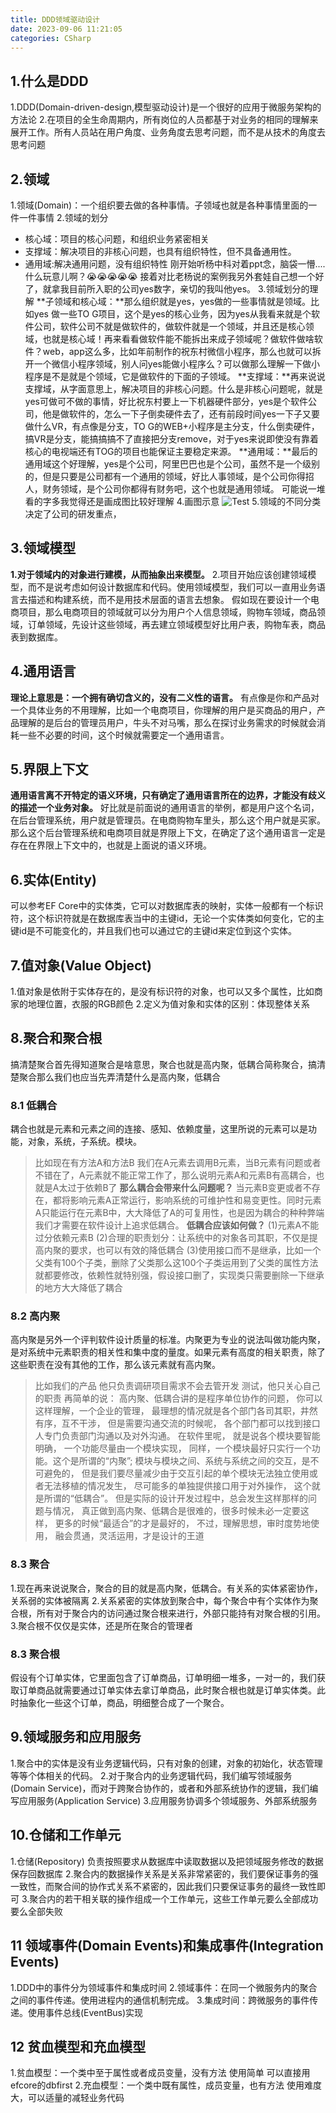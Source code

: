 ```yaml
---
title: DDD领域驱动设计
date: 2023-09-06 11:21:05
categories: CSharp
---
```


## 1.什么是DDD
1.DDD(Domain-driven-design,模型驱动设计)是一个很好的应用于微服务架构的方法论
2.在项目的全生命周期内，所有岗位的人员都基于对业务的相同的理解来展开工作。所有人员站在用户角度、业务角度去思考问题，而不是从技术的角度去思考问题

## 2.领域
1.领域(Domain)：一个组织要去做的各种事情。子领域也就是各种事情里面的一件一件事情
2.领域的划分
- 核心域：项目的核心问题，和组织业务紧密相关
- 支撑域：解决项目的非核心问题，也具有组织特性，但不具备通用性。
- 通用域:解决通用问题，没有组织特性
刚开始听杨中科对着ppt念，脑袋一懵....什么玩意儿啊？😭😭😭😭😭
接着对比老杨说的案例我另外套娃自己想一个好了，就拿我目前所入职的公司yes数字，亲切的我叫他yes。
3.领域划分的理解
**子领域和核心域：**那么组织就是yes，yes做的一些事情就是领域。比如yes 做一些TO G项目，这个是yes的核心业务，因为yes从我看来就是个软件公司，软件公司不就是做软件的，做软件就是一个领域，并且还是核心领域，也就是核心域！再来看看做软件能不能拆出来成子领域呢？做软件做啥软件？web，app这么多，比如年前制作的祝东村微信小程序，那么也就可以拆开一个微信小程序领域，别人问yes能做小程序么？可以做那么理解一下做小程序是不是就是个领域，它是做软件的下面的子领域。
**支撑域：**再来说说支撑域，从字面意思上，解决项目的非核心问题。什么是非核心问题呢，就是yes可做可不做的事情，好比祝东村要上一下机器硬件部分，yes是个软件公司，他是做软件的，怎么一下子倒卖硬件去了，还有前段时间yes一下子又要做什么VR，有点像是分支，TO G的WEB+小程序是主分支，什么倒卖硬件，搞VR是分支，能搞搞搞不了直接把分支remove，对于yes来说即使没有靠着核心的电视端还有TOG的项目也能保证主要稳定来源。
**通用域：**最后的通用域这个好理解，yes是个公司，阿里巴巴也是个公司，虽然不是一个级别的，但是只要是公司都有一个通用的领域，好比人事领域，是个公司你得招人，财务领域，是个公司你都得有财务吧，这个也就是通用领域。
可能说一堆看的字多我觉得还是画成图比较好理解
4.画图示意
![Test](/images/ddd.png)
5.领域的不同分类决定了公司的研发重点，
## 3.领域模型
**1.对于领域内的对象进行建模，从而抽象出来模型。**
2.项目开始应该创建领域模型，而不是说考虑如何设计数据库和代码。使用领域模型，我们可以一直用业务语言去描述和构建系统，而不是用技术层面的语言去想象。
假如现在要设计一个电商项目，那么电商项目的领域就可以分为用户个人信息领域，购物车领域，商品领域，订单领域，先设计这些领域，再去建立领域模型好比用户表，购物车表，商品表到数据库。
## 4.通用语言
**理论上意思是：一个拥有确切含义的，没有二义性的语言。**
有点像是你和产品对一个具体业务的不用理解，比如一个电商项目，你理解的用户是买商品的用户，产品理解的是后台的管理员用户，牛头不对马嘴，那么在探讨业务需求的时候就会消耗一些不必要的时间，这个时候就需要定一个通用语言。
## 5.界限上下文
**通用语言离不开特定的语义环境，只有确定了通用语言所在的边界，才能没有歧义的描述一个业务对象。**
好比就是前面说的通用语言的举例，都是用户这个名词，在后台管理系统，用户就是管理员。在电商购物车里头，那么这个用户就是买家。那么这个后台管理系统和电商项目就是界限上下文，在确定了这个通用语言一定是存在在界限上下文中的，也就是上面说的语义环境。
## 6.实体(Entity)
可以参考EF Core中的实体类，它可以对数据库表的映射，实体一般都有一个标识符，这个标识符就是在数据库表当中的主键id，无论一个实体类如何变化，它的主键id是不可能变化的，并且我们也可以通过它的主键id来定位到这个实体。
## 7.值对象(Value Object)
1.值对象是依附于实体存在的，是没有标识符的对象，也可以又多个属性，比如商家的地理位置，衣服的RGB颜色
2.定义为值对象和实体的区别：体现整体关系

## 8.聚合和聚合根
搞清楚聚合首先得知道聚合是啥意思，聚合也就是高内聚，低耦合简称聚合，搞清楚聚合那么我们也应当先弄清楚什么是高内聚，低耦合
### 8.1 低耦合
耦合也就是元素和元素之间的连接、感知、依赖度量，这里所说的元素可以是功能，对象，系统，子系统。模块。
> 比如现在有方法A和方法B
> 我们在A元素去调用B元素，当B元素有问题或者不错在了，A元素就不能正常工作了，那么说明元素A和元素B有高耦合，也就是A太过于依赖B了
**那么耦合会带来什么问题呢？**
当元素B变更或者不存在，都将影响元素A正常运行，影响系统的可维护性和易变更性。同时元素A只能运行在元素B中，大大降低了A的可复用性，也是因为耦合的种种弊端我们才需要在软件设计上追求低耦合。
**低耦合应该如何做？**
(1)元素A不能过分依赖元素B
(2)合理的职责划分：让系统中的对象各司其职，不仅是提高内聚的要求，也可以有效的降低耦合
(3)使用接口而不是继承，比如一个父类有100个子类，删除了父类那么这100个子类运用到了父类的属性方法就都要修改，依赖性就特别强，假设接口删了，实现类只需要删除一下继承的地方大大降低了耦合
### 8.2 高内聚
高内聚是另外一个评判软件设计质量的标准。内聚更为专业的说法叫做功能内聚，是对系统中元素职责的相关性和集中度的量度。如果元素有高度的相关职责，除了这些职责在没有其他的工作，那么该元素就有高内聚。
> 比如我们的产品 他只负责调研项目需求不会去管开发 测试，他只关心自己的职责
> 再简单的说： 高内聚、低耦合讲的是程序单位协作的问题，  你可以这样理解，一个企业的管理，  最理想的情况就是各个部门各司其职，井然有序，互不干涉，  但是需要沟通交流的时候呢，  各个部门都可以找到接口人专门负责部门沟通以及对外沟通。 在软件里呢， 就是说各个模块要智能明确， 一个功能尽量由一个模块实现，  同样，一个模块最好只实行一个功能。这个是所谓的“内聚”;  模块与模块之间、系统与系统之间的交互，是不可避免的， 但是我们要尽量减少由于交互引起的单个模块无法独立使用或者无法移植的情况发生，  尽可能多的单独提供接口用于对外操作， 这个就是所谓的“低耦合”。 但是实际的设计开发过程中，总会发生这样那样的问题与情况， 真正做到高内聚、低耦合是很难的，很多时候未必一定要这样， 更多的时候“最适合”的才是最好的， 不过，理解思想，审时度势地使用， 融会贯通，灵活运用，才是设计的王道
### 8.3 聚合
1.现在再来说说聚合，聚合的目的就是高内聚，低耦合。有关系的实体紧密协作，关系弱的实体被隔离
2.关系紧密的实体放到聚合中，每个聚合中有个实体作为聚合根，所有对于聚合内的访问通过聚合根来进行，外部只能持有对聚合根的引用。
3.聚合根不仅仅是实体，还是所在聚合的管理者
### 8.3 聚合根
假设有个订单实体，它里面包含了订单商品，订单明细一堆多，一对一的，我们获取订单商品就需要通过订单实体去拿订单商品，此时聚合根也就是订单实体类。此时抽象化一些这个订单，商品，明细整合成了一个聚合。

## 9.领域服务和应用服务
1.聚合中的实体是没有业务逻辑代码，只有对象的创建，对象的初始化，状态管理等等个体相关的代码。
2.对于聚合内的业务逻辑代码，我们编写领域服务(Domain Service)，而对于跨聚合协作的，或者和外部系统协作的逻辑，我们编写应用服务(Application Service)
3.应用服务协调多个领域服务、外部系统服务

## 10.仓储和工作单元
1.仓储(Repository) 负责按照要求从数据库中读取数据以及把领域服务修改的数据保存回数据库
2.聚合内的数据操作关系是关系非常紧密的，我们要保证事务的强一致性，而聚合间的协作式关系不紧密的，因此我们只要保证事务的最终一致性即可
3.聚合内的若干相关联的操作组成一个工作单元，这些工作单元要么全部成功要么全部失败
## 11 领域事件(Domain Events)和集成事件(Integration Events)
1.DDD中的事件分为领域事件和集成时间
2.领域事件：在同一个微服务内的聚合之间的事件传递。使用进程内的通信机制完成。
3.集成时间：跨微服务的事件传递。使用事件总线(EventBus)实现
## 12 贫血模型和充血模型
1.贫血模型：一个类中至于属性或者成员变量，没有方法
使用简单 可以直接用efcore的dbfirst
2.充血模型：一个类中既有属性，成员变量，也有方法
使用难度大，可以适量的减轻业务代码